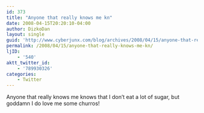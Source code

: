 ```yaml
---
id: 373
title: "Anyone that really knows me kn"
date: 2008-04-15T20:20:10-04:00
author: DizkoDan
layout: single
guid: 'http://www.cyberjunx.com/blog/archives/2008/04/15/anyone-that-really-knows-me-kn/'
permalink: /2008/04/15/anyone-that-really-knows-me-kn/
ljID:
    - '540'
aktt_twitter_id:
    - '789930326'
categories:
    - Twitter
---
```


Anyone that really knows me knows that I don’t eat a lot of sugar, but goddamn I do love me some churros!